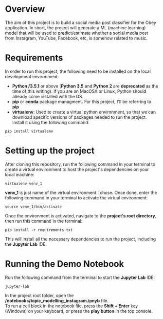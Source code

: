 # Overview

The aim of this project is to build a social media post classifier for the Obey application. In short, the project will generate a ML (machine learning) model that will be used to predict/estimate whether a social media post from Instagram, YouTube, Facebook, etc, is somehow related to music. 

# Requirements

In order to run this project, the following need to be installed on the local development environment:

* **Python /3.5.1** or above (**Python 3.5** and **Python 2** are **deprecated** as the time of this writing). If you are on MacOSX or Linux, Python should already come installed with the OS.
* **pip** or **conda** package managment. For this project, I'll be referring to **pip**
* **virtualenv**: Used to create a virtual python environment, so that we can download specific versions of packages needed to run the project. Install it using the following command:

```
pip install virtualenv
```

# Setting up the project
After cloning this repository, run the following command in your terminal to create a virtual environment to host the project's dependencies on your local machine:
```
virtualenv venv_1
```

**venv_1** is just name of the virtual environment I chose. Once done, enter the following command in your terminal to activate the virtual environment:
```
source venv_1/bin/activate
```

Once the environment is activated, navigate to the **project's root directory**, then run this command in the terminal:
```
pip install -r requirements.txt
```

This will install all the necessary dependencies to run the project, including the **Jupyter Lab** IDE.

# Running the Demo Notebook

Run the following command from the terminal to start the **Jupyter Lab** IDE:
```
jupyter-lab
```

In the project root folder, open the **/notebooks/topic_modelling_instagram.ipnyb** file.<br>
To run a cell block in the notebook file, press the **Shift + Enter** key (Windows) on your keyboard, or press the **play button** in the top console.